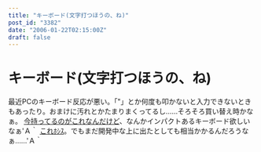 ```yaml
---
title: "キーボード(文字打つほうの、ね)"
post_id: "3382"
date: "2006-01-22T02:15:00Z"
draft: false
---
```


# キーボード(文字打つほうの、ね)

最近PCのキーボード反応が悪い。「"」とか何度も叩かないと入力できないときもあったり。おまけに汚れとかたまりまくってるし……そろそろ買い替え時かなぁ。 [今持ってるのがこれなんだけど](http://review.kakaku.com/review/01500310294/ReviewCD=11788/)、なんかインパクトあるキーボード欲しいなぁ'Ａ｀ [これﾎｼｽ](http://www.artlebedev.com/everything/optimus/maximus/)。でもまだ開発中な上に出たとしても相当かかるんだろうなぁ……'Ａ｀
